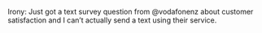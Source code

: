 <!--
id: 1727073119
link: http://kevinisom.info/post/1727073119/irony-just-got-a-text-survey-question-from
slug: irony-just-got-a-text-survey-question-from
date: Tue Nov 30 2010 02:59:06 GMT+1300 (NZDT)
raw: {"blog_name":"kevinisom","id":1727073119,"post_url":"http://kevinisom.info/post/1727073119/irony-just-got-a-text-survey-question-from","slug":"irony-just-got-a-text-survey-question-from","type":"text","date":"2010-11-29 13:59:06 GMT","timestamp":1291039146,"state":"published","format":"html","reblog_key":"eqRR9Tgx","tags":[],"short_url":"http://tmblr.co/Zw68Yy1cyGjV","highlighted":[],"feed_item":"http://twitter.com/kev_nz/statuses/9038607247482880","from_feed_id":"650289","note_count":0,"title":null,"body":"<p>Irony: Just got a text survey question from @vodafonenz about customer satisfaction and I can&#8217;t actually send a text using their service.</p>"}
publish: 2010-11-030
tags: 
title: null
-->


Irony: Just got a text survey question from @vodafonenz about customer
satisfaction and I can’t actually send a text using their service.


